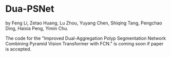 # Dua-PSNet
by Feng Li, Zetao Huang, Lu Zhou, Yuyang Chen, Shiqing Tang, Pengchao Ding, Haixia Peng, Yimin Chu.

The code for the "Improved Dual-Aggregation Polyp Segmentation Network Combining Pyramid Vision Transformer with FCN." is coming soon if paper is accepted.

